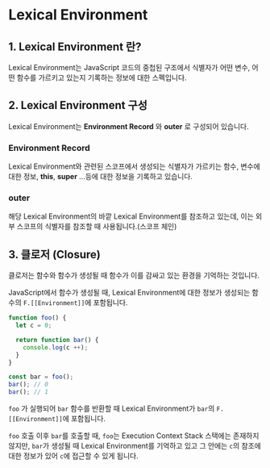 # Lexical Environment

## 1. Lexical Environment 란?

Lexical Environment는 JavaScript 코드의 중첩된 구조에서 식별자가 어떤 변수, 어떤 함수를 가르키고 있는지 기록하는 정보에 대한 스펙입니다.

## 2. Lexical Environment 구성

Lexical Environment는 **Environment Record** 와 **outer** 로 구성되어 있습니다.

### Environment Record

Lexical Environment와 관련된 스코프에서 생성되는 식별자가 가르키는 함수, 변수에 대한 정보, **this**, **super** ...등에 대한 정보을 기록하고 있습니다.

### outer

해당 Lexical Environment의 바깥 Lexical Environment를 참조하고 있는데, 이는 외부 스코프의 식별자를 참조할 때 사용됩니다.(스코프 체인)

## 3. 클로저 (Closure)

클로저는 함수와 함수가 생성될 때 함수가 이를 감싸고 있는 환경을 기억하는 것입니다.

JavaScript에서 함수가 생성될 때, Lexical Environment에 대한 정보가 생성되는 함수의 `F.[[Environment]]`에 포함됩니다.

```js
function foo() {
  let c = 0;

  return function bar() {
    console.log(c ++);
  }
}

const bar = foo();
bar(); // 0
bar(); // 1
```

`foo` 가 실행되어 `bar` 함수를 반환할 때 Lexical Environment가 `bar`의 `F.[[Environment]]`에 포함됩니다.

`foo` 호출 이후 `bar`를 호출할 때, `foo`는 Execution Context Stack 스택에는 존재하지 않지만,
`bar`가 생성될 때 Lexical Environment를 기억하고 있고 그 안에는 `c`의 참조에 대한 정보가 있어 `c`에 접근할 수 있게 됩니다.
